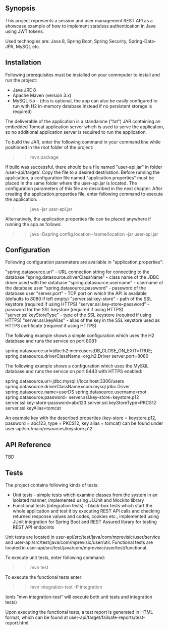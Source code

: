 ## Synopsis

This project represents a session and user management REST API as a showcase example of how to implement stateless authentication in Java using JWT tokens.

Used technogies are: Java 8, Spring Boot, Spring Security, Spring-Data-JPA, MySQL etc.

## Installation

Following prerequisites must be installed on your commputer to install and run the project:
- Java JRE 8
- Apache Maven (version 3.x)
- MySQL 5.x - (this is optional, the app can also be easily configured to run with H2 in-memory database instead if no persistent storage is required)

The deliverable of the application is a standalone ("fat") JAR containing an embedded Tomcat application server which is used to serve the application, so no additional application server is required to run the application.

To build the JAR, enter the following command in your command line while positioned in the root folder of the project:

>> mvn package

If build was successful, there should be a file named "user-api.jar" in folder /user-api/target/. Copy the file to a desired destination.
Before running the application, a configuration file named "application.properties" must be placed in the same folder where the user-api.jar is located. The configuration parameters of this file are described in the next chapter. After creating the application.properties file, enter following command to execute the application:

>> java -jar user-api.jar 

Alternatively, the application.properties file can be placed anywhere if running the app as follows:

>> java -Dspring.config.location=/some/location -jar user-api.jar 

## Configuration

Following configuration parameters are available in "application.properties": 

"spring.datasource.url" - URL connection string for connecting to the database
"spring.datasource.driverClassName" - class name of the JDBC driver used with the database
"spring.datasource.username" - username of the database user
"spring.datasource.password" - password of the database user
"server.port" - TCP port on which the API is available (defaults to 8080 if left empty)
"server.ssl.key-store" - path of the SSL keystore (required if using HTTPS)
"server.ssl.key-store-password" - password for the SSL keystore (required if using HTTPS)
"server.ssl.keyStoreType" - type of the SSL keystore (required if using HTTPS)
"server.ssl.keyAlias" - alias of the key in the SSL keystore used as HTTPS certificate (required if using HTTPS)

The following example shows a simple configuration which uses the H2 database and runs the service on port 8081:

spring.datasource.url=jdbc:h2:mem:users;DB_CLOSE_ON_EXIT=TRUE;
spring.datasource.driverClassName=org.h2.Driver
server.port=8080

The following example shows a configuration which uses the MySQL database and runs the service on port 8443 with HTTPS enabled:

spring.datasource.url=jdbc:mysql://localhost:3306/users
spring.datasource.driverClassName=com.mysql.jdbc.Driver
spring.datasource.name=userDS
spring.datasource.username=root
spring.datasource.password=
server.ssl.key-store=keystore.p12
server.ssl.key-store-password=abc123
server.ssl.keyStoreType=PKCS12
server.ssl.keyAlias=tomcat

An example key with the described properties (key-store = keystore.p12, password = abc123, type = PKCS12, key alias = tomcat) can be found under user-api/src/main/resources/keystore.p12

## API Reference

TBD

## Tests

The project contains following kinds of tests:
- Unit tests - simple tests which examine classes from the system in an isolated manner, implemented using JUJnit and Mockito library
- Functional tests (integration tests) - black-box tests which start the whole application and test it by executing REST API calls and checking returned response values and codes, cookies etc., implemented using JUnit integration for Spring Boot and REST Assured library for testing REST API endpoints

Unit tests are located in user-api/src/test/java/com/mprevisic/user/service and user-api/src/test/java/com/mprevisic/user/util. Functional tests are located in user-api/src/test/java/com/mprevisic/user/test/functional.

To execute unit tests, enter following command:

>> mvn test

To execute the functional tests enter:

>> mvn integration-test -P integration

(onls "mvn integration-test" will execute both unit tests and integration tests)

Upon executing the functional tests, a test report is generated in HTML format, which can be found at user-api/target/failsafe-reports/test-report.html.
